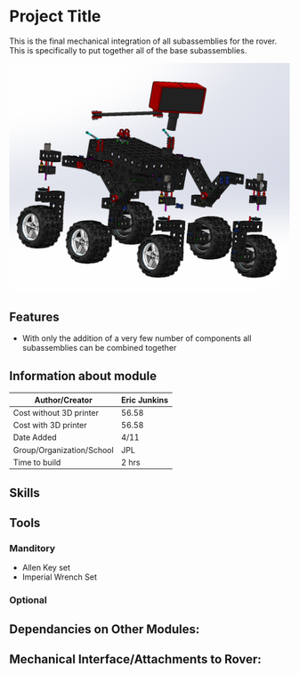 # Project Title
This is the final mechanical integration of all subassemblies for the rover. This is specifically to put together all of the base subassemblies.

![Mechanical Integration](Latex%20Docs/Pictures/Final%20Title.PNG)

## Features
  * With only the addition of a very few number of components all subassemblies can be combined together

## Information about module

| Author/Creator            | Eric Junkins       |
| --------------            | -------            |
| Cost without 3D printer   | 56.58              |
| Cost with 3D printer      | 56.58              |
| Date Added                | 4/11               |
| Group/Organization/School | JPL                |
| Time to build             | 2 hrs              |

## Skills

## Tools

### Manditory 
  * Allen Key set
  * Imperial Wrench Set

### Optional

## Dependancies on Other Modules:

## Mechanical Interface/Attachments to Rover:
  
